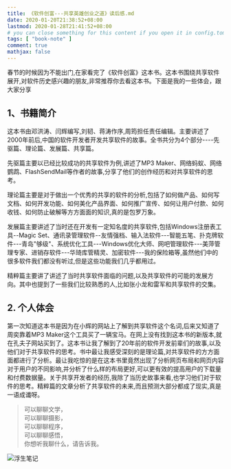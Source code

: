```yaml
---
title: 《软件创富---共享英雄创业之道》读后感.md
date: 2020-01-20T21:38:52+08:00
lastmod: 2020-01-28T21:41:52+08:00
# you can close something for this content if you open it in config.toml.
tags: [ "book-note" ]
comment: true
mathjax: false
---
```



春节的时候因为不能出门,在家看完了《软件创富》这本书。这本书围绕共享软件展开,对软件历史感兴趣的朋友,非常推荐你去看这本书。下面是我的一些体会，跟大家分享

## 1、书籍简介

这本书由邓洪涛、闫辉编写,刘韧、蒋涛作序,周筠担任责任编辑。主要讲述了2000年前后,中国的软件开发者开发共享软件的故事。全书共分为4个部分----先驱篇、理论篇、发展篇、共享篇。

先驱篇主要以已经比较成功的共享软件为例,讲述了MP3 Maker、网络蚂蚁、网络鹦鹉、FlashSendMail等作者的故事,分享了他们的创作经历和对共享软件的思考。

理论篇主要是对于做出一个优秀的共享的软件的分析,包括了如何做产品、如何写文档、如何开发功能、如何美化产品界面、如何推广宣传、如何让用户付款、如何收钱、如何防止破解等方方面面的知识,真的是包罗万象。

发展篇主要讲述了当时还在开发有一定知名度的共享软件,包括Windows注册表工具--Magic Set、通讯录管理软件--友情强档、输入法软件---智能五笔、扑克牌软件---青岛"够级"、系统优化工具---Windows优化大师、网吧管理软件---美萍管理专家、进销存软件---华琦库管精灵、加密软件---我的保险箱等,虽然他们中的很多软件我们都没有听过,但是这些功能我们几乎都用过。

精粹篇主要讲了讲述了当时共享软件面临的问题,以及共享软件的可能的发展方向。其中也提到了一些我们比较熟悉的人,比如张小龙和雷军和共享软件的交集。

## 2. 个人体会

第一次知道这本书是因为在小辉的网站上了解到共享软件这个名词,后来又知道了周奕靠着MP3 Maker这个工具买了一辆宝马。在网上没有找到这本书的新版本,就在孔夫子网站买到了。这本书让我了解到了20年前的软件开发前辈们的故事,以及他们对于共享软件的思考。书中最让我感受深刻的是理论篇,对共享软件的方方面面都进行了分析。最让我吃惊的是在这本书里竟然出现了分析网页布局和网页内容对于用户的不同影响,并分析了什么样的布局更好,可以更有效的提高用户的下载量和付费数据量。关于共享开发者的经历,我除了当历史故事来看,也学习他们对于软件的思考。精粹篇的文章分析了共享软件的未来,而且预测大部分都成了现实,真是一语成谶呀。

> 可以聊聊文学，   
> 可以聊聊摄影，   
> 可以聊聊程序，   
> 可以聊聊感悟，   
> 你想听我聊什么，请告诉我。

![浮生笔记](https://www.dennisthink.com/wp-content/uploads/2020/01/qrcode_for_gh_59f60c2a244c_430.jpg)
